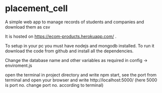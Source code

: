 # placement_cell
A simple web app to manage records of students and companies and download them as csv

It is hosted on https://ecom-products.herokuapp.com/ .


To setup in your pc you must have nodejs and mongodb installed. 
To run it download the code from github and install all the dependencies.

Change the database name and other variables as required in config -> enviroment.js

open the terminal in project directory and write npm start, see the port from terminal and open your browser and write http://localhost:5000/ (here 5000 is port no. change port no. according to terminal)
